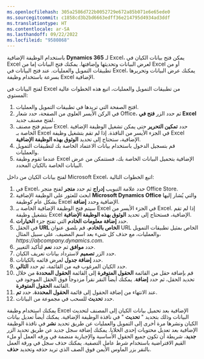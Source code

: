 ```yaml
---
ms.openlocfilehash: 305a2586d722b0052729e672a85b071e6e65ede0
ms.sourcegitcommit: c1858cd3b2bd6663edff36e214795d4934ad3ddf
ms.translationtype: HT
ms.contentlocale: ar-SA
ms.lasthandoff: 09/22/2022
ms.locfileid: "9580868"
---
```


باستخدام الوظيفة الإضافية **Dynamics 365** لـ Excel، يمكن فتح بيانات الكيان في Excel لعرض البيانات وتحديثها وإضافتها. يمكنك فتح البيانات إما من Excel أو من تطبيقات التمويل والعمليات. عند فتح البيانات في Excel، يمكنك عرض البيانات وتحريرها بسرعة باستخدام وظيفة Excel الإضافية.

لفتح البيانات في Excel من تطبيقات التمويل والعمليات، اتبع هذه الخطوات عالية المستوي:

1.  افتح الصفحة التي تريدها في تطبيقات التمويل والعمليات.
2.  في الركن الأيسر العلوي من الصفحة، حدد شعار Office، ثم حدد الزر **فتح في Excel** لفتح مصنف جديد.
3.  سيتم فتح مصنف Excel. حدد **تمكين التحرير** حتى يمكن تشغيل الوظيفة الإضافية الخاصة بـ Excel في الجزء الأيسر من النافذة. إذا لم تقم بتشغيل وظيفة Excel الإضافية، ستحتاج إلى تحديد **الوثوق بهذه الوظيفة الإضافية**.
4.  قم بتسجيل الدخول باستخدام بيانات الاعتماد الخاصة بك لتطبيقات التمويل والعمليات.
5.  عندما تقوم وظيفة Excel الإضافية بتحميل البيانات الخاصة بك، فستتمكن من عرض البيانات الخاصة بالكيان المحدد.

لفتح بيانات الكيان من داخل Microsoft Excel، اتبع الخطوات التالية:

1.  في Excel، حدد علامة التبويب **إدراج** ثم حدد **متجر** لفتح متجر Office Store.
2.  ابحث للعثور على الوظيفة الإضافية **Microsoft Dynamics Office** والتي يُشار إليها بشكل عام كوظيفة Excel الإضافية وحدد **إضافة**.
3.  سيتم فتح الوظيفة الإضافية الخاصة بـ Excel في الجزء الأيسر من Excel. إذا لم تقم بتشغيل وظيفة Excel الإضافية، فستحتاج إلى تحديد **الوثوق بهذه الوظيفة الإضافية**.
4.  حدد **إضافة معلومات الخادم** التي تفتح جزء **الخيارات**.
5.  في الحقل **URL الخاص بالخادم**، قم بلصق عنوان URL الخاص بمثيل تطبيقات التمويل والعمليات، مع حذف كل شيء بعد اسم المضيف. على سبيل المثال، *https:\//abcompany.dynamics.com*.
6.  حدد **موافق** ثم حدد **نعم** لتأكيد التغيير.
7.  حدد الزر **تصميم** لاسترداد بيانات تعريف الكيان.
8.  حدد **إضافة جدول** لعرض قائمه بالكيانات.
9.  حدد الكيان المرغوب فيه من القائمة، ثم حدد **التالي**.
10. قم بإضافة حقل من القائمة **الحقول المتوفرة** إلى القائمة **الحقول المحددة** من خلال تحديد الحقل، ثم حدد **إضافة**. يمكنك أيضاً النقر نقراً مزدوجاً فوق الحقل الموجود في القائمة **الحقول المتوفرة**.
11. عند الانتهاء من إضافة الحقول إلى قائمة **الحقول المحددة**، حدد **تم**.
12. حدد **تحديث** للسحب في مجموعة من البيانات.

يمكنك استخدام وظيفة Excel الإضافية بعد تحميل بيانات الكيان إلى المصنف لتحديث البيانات وذلك بتحديد " **تحديث** " في نافذة الوظيفة الإضافية. يمكنك أيضاً تعديل بيانات الكيان ونشرها مرة أخرى إلى التمويل والعمليات عن طريق تحديد **نشر** في نافذة الوظيفة الإضافية بعد تعديل محتويات إحدى الخلايا. يمكنك إضافة سجل جديد عن طريق تحديد الزر **جديد**، شريطة أن تكون جميع الحقول الأساسية والإجبارية منضمة في ورقه العمل أو ملء القيم الافتراضية باستخدام شرط عامل التصفية. يمكنك حذف سجل في ورقة العمل بالنقر بزر الماوس الأيمن فوق الصف الذي تريد حذفه وتحديد **حذف**. 


